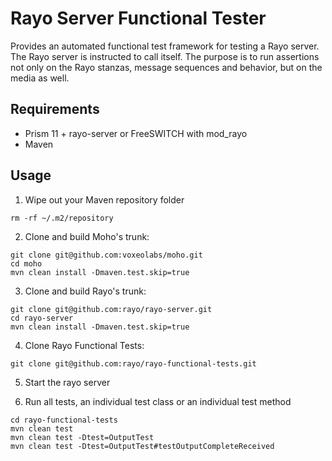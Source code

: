 Rayo Server Functional Tester
==============================

Provides an automated functional test framework for testing a Rayo server. The Rayo server is instructed to call itself. The purpose is to run assertions not only on the Rayo stanzas, message sequences and behavior, but on the media as well.

Requirements
------------

* Prism 11 + rayo-server or FreeSWITCH with mod_rayo
* Maven

Usage
-----

1. Wipe out your Maven repository folder
```
rm -rf ~/.m2/repository
```

2. Clone and build Moho's trunk:
```
git clone git@github.com:voxeolabs/moho.git
cd moho
mvn clean install -Dmaven.test.skip=true
```

3. Clone and build Rayo's trunk:
```
git clone git@github.com:rayo/rayo-server.git
cd rayo-server
mvn clean install -Dmaven.test.skip=true
```

4. Clone Rayo Functional Tests:
```
git clone git@github.com:rayo/rayo-functional-tests.git
```

5. Start the rayo server

6. Run all tests, an individual test class or an individual test method
```
cd rayo-functional-tests
mvn clean test
mvn clean test -Dtest=OutputTest
mvn clean test -Dtest=OutputTest#testOutputCompleteReceived
```
